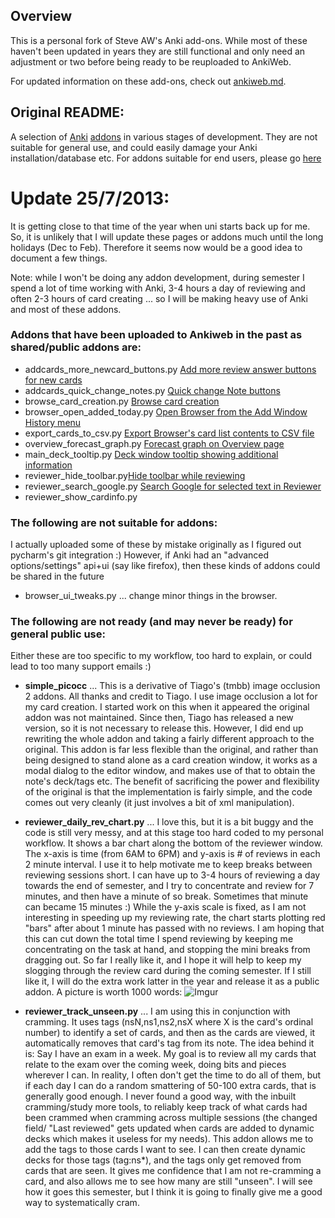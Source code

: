 ## Overview

This is a personal fork of Steve AW's Anki add-ons. While most of these haven't been updated in years 
they are still functional and only need an adjustment or two before being ready to be reuploaded to AnkiWeb.

For updated information on these add-ons, check out [ankiweb.md](/ankiweb.md).

## Original README:

A selection of [Anki](http://ankisrs.net/) [addons](https://ankiweb.net/shared/addons) in various stages of development.
They are not suitable for general use, and could easily damage your Anki installation/database etc.
For addons suitable for end users, please go [here](https://ankiweb.net/shared/addons)

Update 25/7/2013:
===============
It is getting close to that time of the year when uni starts back up for me. So, it is unlikely that I will 
update these pages or addons much until the long holidays (Dec to Feb). Therefore it seems now would be a good idea to document a few things.

Note: while I won't be doing any addon development, during semester I spend a lot of time working with Anki, 
3-4 hours a day of reviewing and often 2-3 hours of card creating ... so I will be making heavy use of Anki and most of these addons.

### Addons that have been uploaded to Ankiweb in the past as shared/public addons are:

- addcards_more_newcard_buttons.py [Add more review answer buttons for new cards](https://ankiweb.net/shared/info/468253198)
- addcards_quick_change_notes.py [Quick change Note buttons](https://ankiweb.net/shared/info/1720844055)
- browse_card_creation.py [Browse card creation](https://ankiweb.net/shared/info/3466942638)
- browser_open_added_today.py [Open Browser from the Add Window History menu](https://ankiweb.net/shared/info/4168112055)
- export_cards_to_csv.py [Export Browser's card list contents to CSV file](https://ankiweb.net/shared/info/1822267896)
- overview_forecast_graph.py [Forecast graph on Overview page](https://ankiweb.net/shared/info/4219926982)
- main_deck_tooltip.py [Deck window tooltip showing additional information](https://ankiweb.net/shared/info/1819828168)
- reviewer_hide_toolbar.py[Hide toolbar while reviewing](https://ankiweb.net/shared/info/2244807260)
- reviewer_search_google.py [Search Google for selected text in Reviewer](https://ankiweb.net/shared/info/798922495)
- reviewer_show_cardinfo.py

### The following are not suitable for addons:
 I actually uploaded some of these by mistake originally as I figured out pycharm's git integration :) However,
 if Anki had an "advanced options/settings" api+ui (say like firefox), then these kinds of addons could be shared in the future

- browser_ui_tweaks.py  ... change minor things in the browser.


### The following are not ready (and may never be ready) for general public use:

Either these are too specific to my workflow, too hard to explain, or could lead to too many support emails :)

- **simple_picocc** ... This is a derivative of Tiago's (tmbb) image occlusion 2 addons. All thanks and credit to Tiago. 
I use image occlusion a lot for my card creation. I started work on this when it appeared the original addon was not maintained. 
Since then, Tiago has released a new version, so it is not necessary to release this. However, I did end up rewriting the whole 
addon and taking a fairly different approach to the original. This addon is far less flexible than the original, and rather than 
being designed to stand alone as a card creation window, it works as a modal dialog to the editor window, and makes use of that to 
obtain the note's deck/tags etc. The benefit of sacrificing the power and flexibility of the original is that the implementation is 
fairly simple, and the code comes out very cleanly (it just involves a bit of xml manipulation).

- **reviewer_daily_rev_chart.py** ... I love this, but it is a bit buggy and the code is still very messy, 
and at this stage too hard coded to my personal workflow. It shows a bar chart along the bottom of the reviewer window. 
The x-axis is time (from 6AM to 6PM) and y-axis is # of reviews in each 2 minute interval. I use it to help motivate me 
to keep breaks between  reviewing sessions short. I can have up to 3-4 hours of reviewing a day towards the end of semester, 
and I try to concentrate and review for 7 minutes, and then have a minute of so break. Sometimes that minute can became 
15 minutes :) While the y-axis scale is fixed, as I am not interesting in speeding up my reviewing rate, the chart starts 
plotting red "bars" after about 1 minute has passed with no reviews. I am hoping that this can cut down the total time I spend 
reviewing by keeping me concentrating on the task at hand, and stopping the mini breaks from dragging out. So far I really 
like it, and I hope it will help to keep my slogging through the review card during the coming semester. If I still like it,
 I will do the extra work latter in the year and release it as a public addon. A picture is worth 1000 words:
![Imgur](http://i.imgur.com/T8ZZOxr.png)

- **reviewer_track_unseen.py** ... I am using this in conjunction with cramming. It uses tags (nsN,ns1,ns2,nsX where X is 
the card's ordinal number) to identify a set of cards, and then as the cards are viewed, it automatically removes that card's
tag from its note. The idea behind it is: Say I have an exam in a week. My goal is to review all my cards that relate to the 
exam over the coming week, doing bits and pieces wherever I can. In reality, I often don't get the time to do all of them, 
but if each day I can do a random smattering of 50-100 extra cards, that is generally good enough. I never found a good way, 
with the inbuilt cramming/study more tools, to reliably keep track of what cards had been crammed when cramming across multiple 
sessions (the changed field/ "Last reviewed" gets updated when cards are added to dynamic decks which makes it useless for my needs). 
This addon allows me to add the tags to those cards I want to see. I can then create dynamic decks for those tags (tag:ns*), 
and the tags only get removed from cards that are seen. It gives me confidence that I am not re-cramming a card, and also allows 
me to see how many are still "unseen". I will see how it goes this semester, but I think it is going to finally give me a good way 
to systematically cram.